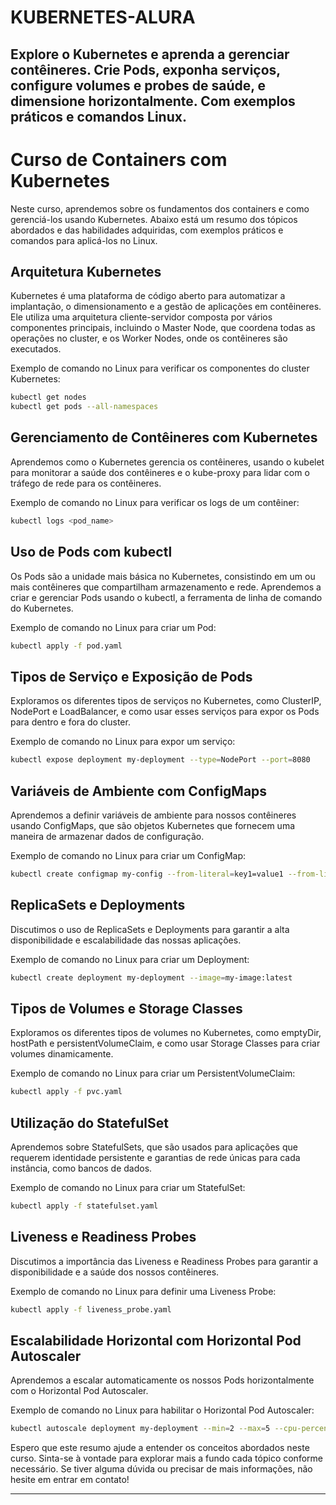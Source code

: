 # KUBERNETES-ALURA
Explore o Kubernetes e aprenda a gerenciar contêineres. Crie Pods, exponha serviços, configure volumes e probes de saúde, e dimensione horizontalmente. Com exemplos práticos e comandos Linux.
---

# Curso de Containers com Kubernetes

Neste curso, aprendemos sobre os fundamentos dos containers e como gerenciá-los usando Kubernetes. Abaixo está um resumo dos tópicos abordados e das habilidades adquiridas, com exemplos práticos e comandos para aplicá-los no Linux.

## Arquitetura Kubernetes

Kubernetes é uma plataforma de código aberto para automatizar a implantação, o dimensionamento e a gestão de aplicações em contêineres. Ele utiliza uma arquitetura cliente-servidor composta por vários componentes principais, incluindo o Master Node, que coordena todas as operações no cluster, e os Worker Nodes, onde os contêineres são executados.

Exemplo de comando no Linux para verificar os componentes do cluster Kubernetes:
```bash
kubectl get nodes
kubectl get pods --all-namespaces
```

## Gerenciamento de Contêineres com Kubernetes

Aprendemos como o Kubernetes gerencia os contêineres, usando o kubelet para monitorar a saúde dos contêineres e o kube-proxy para lidar com o tráfego de rede para os contêineres.

Exemplo de comando no Linux para verificar os logs de um contêiner:
```bash
kubectl logs <pod_name>
```

## Uso de Pods com kubectl

Os Pods são a unidade mais básica no Kubernetes, consistindo em um ou mais contêineres que compartilham armazenamento e rede. Aprendemos a criar e gerenciar Pods usando o kubectl, a ferramenta de linha de comando do Kubernetes.

Exemplo de comando no Linux para criar um Pod:
```bash
kubectl apply -f pod.yaml
```

## Tipos de Serviço e Exposição de Pods

Exploramos os diferentes tipos de serviços no Kubernetes, como ClusterIP, NodePort e LoadBalancer, e como usar esses serviços para expor os Pods para dentro e fora do cluster.

Exemplo de comando no Linux para expor um serviço:
```bash
kubectl expose deployment my-deployment --type=NodePort --port=8080
```

## Variáveis de Ambiente com ConfigMaps

Aprendemos a definir variáveis de ambiente para nossos contêineres usando ConfigMaps, que são objetos Kubernetes que fornecem uma maneira de armazenar dados de configuração.

Exemplo de comando no Linux para criar um ConfigMap:
```bash
kubectl create configmap my-config --from-literal=key1=value1 --from-literal=key2=value2
```

## ReplicaSets e Deployments

Discutimos o uso de ReplicaSets e Deployments para garantir a alta disponibilidade e escalabilidade das nossas aplicações.

Exemplo de comando no Linux para criar um Deployment:
```bash
kubectl create deployment my-deployment --image=my-image:latest
```

## Tipos de Volumes e Storage Classes

Exploramos os diferentes tipos de volumes no Kubernetes, como emptyDir, hostPath e persistentVolumeClaim, e como usar Storage Classes para criar volumes dinamicamente.

Exemplo de comando no Linux para criar um PersistentVolumeClaim:
```bash
kubectl apply -f pvc.yaml
```

## Utilização do StatefulSet

Aprendemos sobre StatefulSets, que são usados para aplicações que requerem identidade persistente e garantias de rede únicas para cada instância, como bancos de dados.

Exemplo de comando no Linux para criar um StatefulSet:
```bash
kubectl apply -f statefulset.yaml
```

## Liveness e Readiness Probes

Discutimos a importância das Liveness e Readiness Probes para garantir a disponibilidade e a saúde dos nossos contêineres.

Exemplo de comando no Linux para definir uma Liveness Probe:
```bash
kubectl apply -f liveness_probe.yaml
```

## Escalabilidade Horizontal com Horizontal Pod Autoscaler

Aprendemos a escalar automaticamente os nossos Pods horizontalmente com o Horizontal Pod Autoscaler.

Exemplo de comando no Linux para habilitar o Horizontal Pod Autoscaler:
```bash
kubectl autoscale deployment my-deployment --min=2 --max=5 --cpu-percent=80
```

Espero que este resumo ajude a entender os conceitos abordados neste curso. Sinta-se à vontade para explorar mais a fundo cada tópico conforme necessário. Se tiver alguma dúvida ou precisar de mais informações, não hesite em entrar em contato!

--- 
